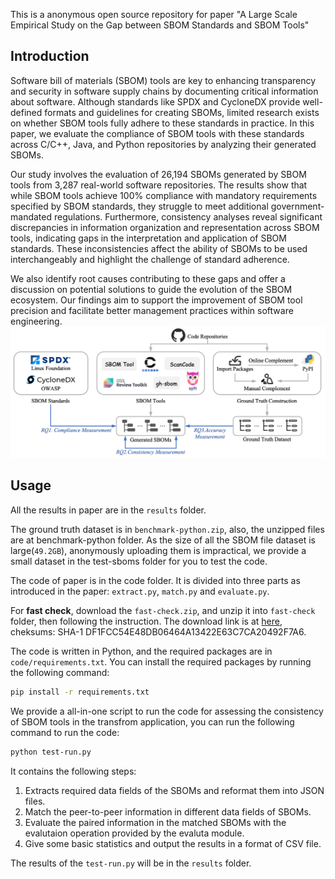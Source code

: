 This is a anonymous open source repository for paper "A Large Scale Empirical Study on the Gap between SBOM Standards and SBOM Tools"

## Introduction
Software bill of materials (SBOM) tools are key to enhancing transparency and security in software supply chains by documenting critical information about software. Although standards like SPDX and CycloneDX provide well-defined formats and guidelines for creating SBOMs, limited research exists on whether SBOM tools fully adhere to these standards in practice. In this paper, we evaluate the compliance of SBOM tools with these standards across C/C++, Java, and Python repositories by analyzing their generated SBOMs.

Our study involves the evaluation of 26,194 SBOMs generated by SBOM tools from 3,287 real-world software repositories. The results show that while SBOM tools achieve 100\% compliance with mandatory requirements specified by SBOM standards, they struggle to meet additional  government-mandated regulations. Furthermore, consistency analyses reveal significant discrepancies in information organization and representation across SBOM tools, indicating gaps in the interpretation and application of SBOM standards. These inconsistencies affect the ability of SBOMs to be used interchangeably and highlight the challenge of standard adherence.

We also identify root causes contributing to these gaps and offer a discussion on potential solutions to guide the evolution of the SBOM ecosystem. Our findings aim to support the improvement of SBOM tool precision and facilitate better management practices within software engineering.
![Overview of the study](image.png)

## Usage

All the results in paper are in the `results` folder.

The ground truth dataset is in `benchmark-python.zip`, also, the unzipped files are at benchmark-python folder. As the size of all the SBOM file dataset is large(`49.2GB`), anonymously uploading them is impractical, we provide a small dataset in the test-sboms folder for you to test the code.

The code of paper is in the code folder. It is divided into three parts as introduced in the paper: `extract.py`, `match.py` and `evaluate.py`.

For  **fast check**, download the `fast-check.zip`, and unzip it into `fast-check` folder, then following the instruction. The download link is at [here](https://ufile.io/o4wdv4x5), cheksums: SHA-1 DF1FCC54E48DB06464A13422E63C7CA20492F7A6.

The code is written in Python, and the required packages are in `code/requirements.txt`. You can install the required packages by running the following command:
```bash
pip install -r requirements.txt
```

We provide a all-in-one script to run the code for assessing the consistency of SBOM tools in the transfrom application, you can run the following command to run the code:
```bash
python test-run.py
```

It contains the following steps:
1. Extracts required data fields of the SBOMs and reformat them into JSON files. 
2. Match the peer-to-peer information in different data fields of SBOMs.
3. Evaluate the paired information in the matched SBOMs with the evalutaion operation provided by the evaluta module.
4. Give some basic statistics and output the results in a format of CSV file.

The results of the `test-run.py` will be in the `results` folder.

